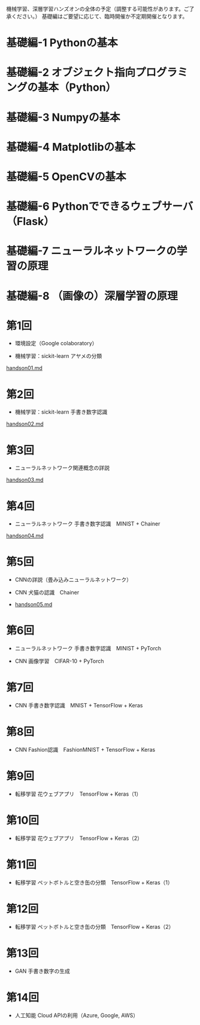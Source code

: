 機械学習、深層学習ハンズオンの全体の予定（調整する可能性があります。ご了承ください。）
基礎編はご要望に応じて、臨時開催か不定期開催となります。

# 基礎編-1 Pythonの基本

# 基礎編-2 オブジェクト指向プログラミングの基本（Python）

# 基礎編-3 Numpyの基本

# 基礎編-4 Matplotlibの基本

# 基礎編-5 OpenCVの基本

# 基礎編-6 Pythonでできるウェブサーバ（Flask）

# 基礎編-7 ニューラルネットワークの学習の原理

# 基礎編-8 （画像の）深層学習の原理

# 第1回

* 環境設定（Google colaboratory）

* 機械学習：sickit-learn アヤメの分類

[handson01.md](handson01.md)

# 第2回

* 機械学習：sickit-learn 手書き数字認識

[handson02.md](handson02.md)

# 第3回

* ニューラルネットワーク関連概念の詳説

[handson03.md](handson03.md)

# 第4回

* ニューラルネットワーク 手書き数字認識　MINIST + Chainer

[handson04.md](handson04.md)

# 第5回 

* CNNの詳説（畳み込みニューラルネットワーク）

* CNN 犬猫の認識　Chainer

* [handson05.md](handson05.md)

# 第6回

* ニューラルネットワーク  手書き数字認識　MINIST + PyTorch

* CNN 画像学習　CIFAR-10 + PyTorch

# 第7回

* CNN 手書き数字認識　MNIST + TensorFlow + Keras

# 第8回

* CNN Fashion認識　FashionMNIST + TensorFlow + Keras

# 第9回

* 転移学習 花ウェブアプリ　TensorFlow + Keras（1）

# 第10回

* 転移学習 花ウェブアプリ　TensorFlow + Keras（2）

# 第11回

* 転移学習 ペットボトルと空き缶の分類　TensorFlow + Keras（1）

# 第12回

* 転移学習 ペットボトルと空き缶の分類　TensorFlow + Keras（2）

# 第13回

* GAN 手書き数字の生成

# 第14回

* 人工知能 Cloud APIの利用（Azure, Google, AWS）
